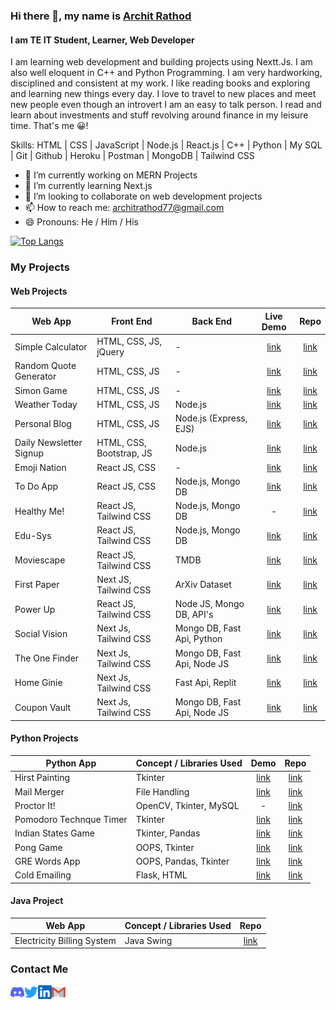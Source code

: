 ### Hi there 👋, my name is [Archit Rathod](https://www.architrathod.codes/)
#### I am TE IT Student, Learner, Web Developer
<!--
![I am TE IT Student, Learner, Web Developer](https://github.com/Archit1706/Archit1706/blob/main/Poster%20Archit%20Rathod.png)
-->
I am learning web development and building projects using Nextt.Js. I am also well eloquent in C++ and Python Programming.
I am very hardworking, disciplined and consistent at my work. I like reading books and exploring and learning new things every day. 
I love to travel to new places and meet new people even though an introvert I am an easy to talk person. I read and learn about investments and stuff revolving around finance in my leisure time. That's me 😀!

Skills: HTML | CSS | JavaScript | Node.js | React.js | C++ | Python | My SQL | Git | Github | Heroku | Postman | MongoDB | Tailwind CSS

- 🔭 I’m currently working on MERN Projects 
- 🌱 I’m currently learning Next.js
- 👯 I’m looking to collaborate on web development projects 
- 📫 How to reach me: architrathod77@gmail.com 
- 😄 Pronouns: He / Him / His 
  

[![Top Langs](https://github-readme-stats.vercel.app/api/top-langs/?username=Archit1706)](https://github.com/anuraghazra/github-readme-stats)

### My Projects

#### Web Projects

Web App | Front End | Back End | Live Demo | Repo
------- | --------- | -------- | :-------: | :--:
Simple Calculator | HTML, CSS, JS, jQuery | - | [link](https://archit1706.github.io/Simple-Calculator/) | [link](https://github.com/Archit1706/Simple-Calculator)
Random Quote Generator | HTML, CSS, JS | - | [link](https://archit1706.github.io/Random-Quote-Generator/) | [link](https://github.com/Archit1706/Random-Quote-Generator)
Simon Game | HTML, CSS, JS | - | [link](https://archit1706.github.io/The-Simon-Game/) | [link](https://github.com/Archit1706/The-Simon-Game)
Weather Today | HTML, CSS, JS | Node.js | [link](https://weather-today.architrathod1.repl.co/) | [link](https://github.com/Archit1706/Weather-Today)
Personal Blog | HTML, CSS, JS | Node.js (Express, EJS) | [link](https://personal-blog.architrathod1.repl.co/) | [link](https://github.com/Archit1706/Personal-Blog)
Daily Newsletter Signup | HTML, CSS, Bootstrap, JS | Node.js | [link](https://salty-hollows-02401.herokuapp.com/) | [link](https://github.com/Archit1706/Daily-Newsletter-Signup)
Emoji Nation | React JS, CSS | - | [link](https://emoji-nation.netlify.app/) | [link](https://github.com/Archit1706/Emoji-Nation)
To Do App | React JS, CSS | Node.js, Mongo DB | [link](https://calm-profiterole-70f2a5.netlify.app/) | [link](https://github.com/Archit1706/Todo-App)
Healthy Me! | React JS, Tailwind CSS | Node.js, Mongo DB | - | [link](https://github.com/Archit1706/Codeissance_22_Keyboard-Interrupt)
Edu-Sys | React JS, Tailwind CSS | Node.js, Mongo DB | [link](https://edusys-tsec.netlify.app/) | [link](https://github.com/Archit1706/EduSys-Frontend)
Moviescape | React JS, Tailwind CSS | TMDB | [link](https://moviescape.netlify.app/) | [link](https://github.com/Archit1706/Movie-App) 
First Paper | Next JS, Tailwind CSS | ArXiv Dataset | [link](https://first-paper.vercel.app/) | [link](https://github.com/Archit1706/First-Paper) 
Power Up | React JS, Tailwind CSS | Node JS, Mongo DB, API's | [link](https://powerup.sidd065.repl.co/) | [link](https://github.com/Archit1706/PowerUp) 
Social Vision | Next Js, Tailwind CSS | Mongo DB, Fast Api, Python | [link](https://network-analysis-weld.vercel.app/) | [link](https://github.com/Archit1706/SocialVision)
The One Finder | Next Js, Tailwind CSS | Mongo DB, Fast Api, Node JS | [link](https://the-one-finder.vercel.app/) | [link](https://github.com/Archit1706/The-One-Finder)
Home Ginie | Next Js, Tailwind CSS | Fast Api, Replit | [link](https://home-ginie.vercel.app/) | [link](https://github.com/Archit1706/Home-Ginie)
Coupon Vault | Next Js, Tailwind CSS | Mongo DB, Fast Api, Node JS | [link](https://coupon-vault.vercel.app/) | [link](https://github.com/Archit1706/Coupon-Vault)

#### Python Projects

Python App | Concept / Libraries Used | Demo | Repo
------- | ----------- | :--: | :--:
Hirst Painting | Tkinter | [link](https://replit.com/@ArchitRathod1/Hirst-Painting) | [link](https://github.com/Archit1706/Hirst-Painting)
Mail Merger | File Handling | [link]() | [link](https://github.com/Archit1706/Mail-Merger)
Proctor It! | OpenCV, Tkinter, MySQL | - | [link](https://github.com/Archit1706/PROCTOR_IT-A-Virtual-Invigilator)
Pomodoro Technque Timer | Tkinter | [link](https://replit.com/@ArchitRathod1/Pomodoro-Technique-Timer) | [link](https://github.com/Archit1706/Pomodoro-Technique-Timer)
Indian States Game | Tkinter, Pandas | [link](https://replit.com/@ArchitRathod1/India-States-Game) | [link](https://github.com/Archit1706/India-States-Game)
Pong Game | OOPS, Tkinter | [link](https://replit.com/@ArchitRathod1/Pong-Game) | [link](https://github.com/Archit1706/Pong-Game)
GRE Words App | OOPS, Pandas, Tkinter | [link](https://replit.com/@ArchitRathod1/GRE-Words-Practice) | [link](https://github.com/Archit1706/GRE-Words-Practice)
Cold Emailing | Flask, HTML | [link](https://cold-emailing.architrathod1.repl.co/) | [link](https://github.com/Archit1706/Cold-Emailing)


#### Java Project

Web App | Concept / Libraries Used | Repo
------- | ----------- | :--:
Electricity Billing System | Java Swing | [link](https://github.com/Archit1706/Electricity-Billing-System-Mini-Project-Sem3)



<!-- ### Github Stats -->

<!-- ![GitHub stats](https://github-readme-stats.vercel.app/api?username=Archit1706&show_icons=true)   -->


### Contact Me
<!-- <a href="https://www.instagram.com/">
  <img align="left" alt="Archit's Instagram" width="22px" src="https://raw.githubusercontent.com/hussainweb/hussainweb/main/icons/instagram.png" />
</a> -->
<a href="https://discordapp.com/users/795287895681925151/">
  <img align="left" alt="Archit's Discord" width="22px" src="assets/discord.svg" />
</a>
<a href="https://twitter.com/ArchitRathod_17">
  <img align="left" alt="Archit Rathod | Twitter" width="22px" src="assets/twitter.svg" />
</a>
<a href="https://www.linkedin.com/in/archit-rathod">
  <img align="left" alt="Archit's LinkedIN" width="22px" src="assets/linkedin.svg" />
</a>
<a href="mailto:architrathod77@gmail.com">
  <img align="left" alt="Archit's Mail" width="22px" src="assets/mail.svg" />
</a>


